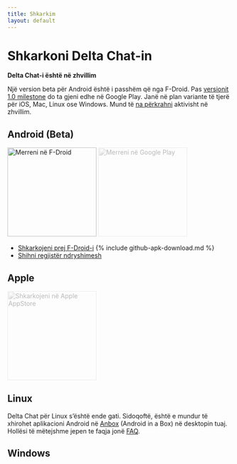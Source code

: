 ```yaml
---
title: Shkarkim
layout: default
---
```


# Shkarkoni Delta Chat-in

**Delta Chat-i është  në zhvillim**

Një version beta për Android është i passhëm që nga F-Droid. Pas [versionit 1.0 milestone](https://github.com/deltachat/deltachat-android/milestone/1) do ta gjeni edhe në Google Play.
Janë në plan variante të tjerë për iOS, Mac, Linux ose Windows.
Mund të [na përkrahni](contribute) aktivisht në zhvillim.


## Android (Beta)

[<img src="../assets/home/get-it-on-fdroid.png" alt="Merreni në F-Droid" width="200" />](https://f-droid.org/app/com.b44t.messenger)
<img src="../assets/home/get-it-on-gplay.png" alt="Merreni në Google Play" width="200" style="filter: opacity(.3) grayscale(100%);" />

* [Shkarkojeni prej F-Droid-i](https://f-droid.org/app/com.b44t.messenger)
{% include github-apk-download.md %}
* [Shihni regjistër ndryshimesh](../sq/changelog)


## Apple

<img src="../assets/home/get-it-on-ios.png" alt="Shkarkojeni në Apple AppStore" width="200" style="filter: opacity(.3) grayscale(100%);" />

## Linux

Delta Chat për Linux s’është ende gati. Sidoqoftë, është e mundur të xhirohet aplikacioni Android në [Anbox](https://anbox.io) (Android in a Box) në desktopin tuaj.
Hollësi të mëtejshme jepen te faqja jonë [FAQ](help#multiclient).

## Windows
